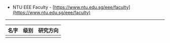 + NTU EEE Faculty - [https://www.ntu.edu.sg/eee/faculty](https://www.ntu.edu.sg/eee/faculty)

---

| 名字  | 级别  | 研究方向 |
| --- | --- | ---- |
|     |     |      |
